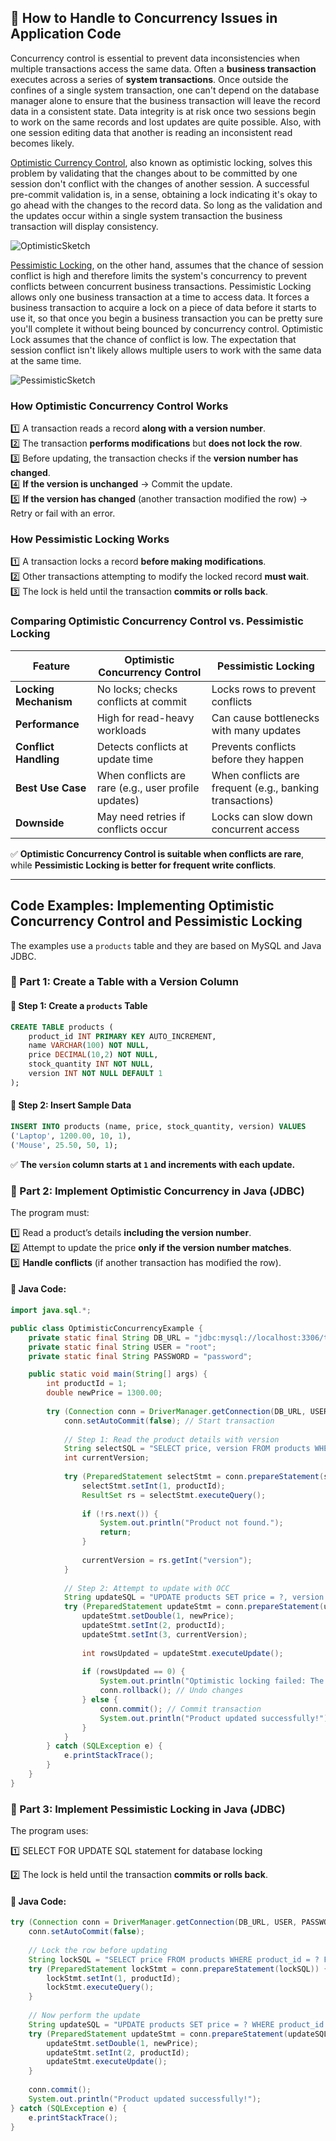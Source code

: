 ## **📖 How to Handle to Concurrency Issues in Application Code**
Concurrency control is essential to prevent data inconsistencies when multiple transactions access the same data. Often a **business transaction** executes across a series of **system transactions**. Once outside the confines of a single system transaction, one can't depend on the database manager alone to ensure that the business transaction will leave the record data in a consistent state. Data integrity is at risk once two sessions begin to work on the same records and lost updates are quite possible. Also, with one session editing data that another is reading an inconsistent read becomes likely.

[Optimistic Currency Control](https://martinfowler.com/eaaCatalog/optimisticOfflineLock.html), also known as optimistic locking, solves this problem by validating that the changes about to be committed by one session don't conflict with the changes of another session. A successful pre-commit validation is, in a sense, obtaining a lock indicating it's okay to go ahead with the changes to the record data. So long as the validation and the updates occur within a single system transaction the business transaction will display consistency.

![OptimisticSketch](https://github.com/user-attachments/assets/b849cedf-c897-4540-9813-d8f9518e421e)


[Pessimistic Locking](https://martinfowler.com/eaaCatalog/pessimisticOfflineLock.html), on the other hand, assumes that the chance of session conflict is high and therefore limits the system's concurrency to prevent conflicts between concurrent business transactions. Pessimistic Locking allows only one business transaction at a time to access data. It forces a business transaction to acquire a lock on a piece of data before it starts to use it, so that once you begin a business transaction you can be pretty sure you'll complete it without being bounced by concurrency control. Optimistic Lock assumes that the chance of conflict is low. The expectation that session conflict isn't likely allows multiple users to work with the same data at the same time. 

![PessimisticSketch](https://github.com/user-attachments/assets/21c43d7b-743f-4e00-8c74-f60c6ed00bb0)

### **How Optimistic Concurrency Control Works**

1️⃣ A transaction reads a record **along with a version number**.  
2️⃣ The transaction **performs modifications** but **does not lock the row**.  
3️⃣ Before updating, the transaction checks if the **version number has changed**.  
4️⃣ **If the version is unchanged** → Commit the update.  
5️⃣ **If the version has changed** (another transaction modified the row) → Retry or fail with an error.  

### **How Pessimistic Locking Works**

1️⃣ A transaction locks a record **before making modifications**.  
2️⃣ Other transactions attempting to modify the locked record **must wait**.  
3️⃣ The lock is held until the transaction **commits or rolls back**.  

### **Comparing Optimistic Concurrency Control vs. Pessimistic Locking**

| Feature | Optimistic Concurrency Control | Pessimistic Locking |
|---------|------------------------------------|--------------------|
| **Locking Mechanism** | No locks; checks conflicts at commit | Locks rows to prevent conflicts |
| **Performance** | High for read-heavy workloads | Can cause bottlenecks with many updates |
| **Conflict Handling** | Detects conflicts at update time | Prevents conflicts before they happen |
| **Best Use Case** | When conflicts are rare (e.g., user profile updates) | When conflicts are frequent (e.g., banking transactions) |
| **Downside** | May need retries if conflicts occur | Locks can slow down concurrent access |

✅ **Optimistic Concurrency Control is suitable when conflicts are rare**, while **Pessimistic Locking is better for frequent write conflicts**.

---

## **Code Examples: Implementing Optimistic Concurrency Control and Pessimistic Locking**

The examples use a `products` table and they are based on MySQL and Java JDBC.

### **📌 Part 1: Create a Table with a Version Column**


#### **🔹 Step 1: Create a `products` Table**
```sql
CREATE TABLE products (
    product_id INT PRIMARY KEY AUTO_INCREMENT,
    name VARCHAR(100) NOT NULL,
    price DECIMAL(10,2) NOT NULL,
    stock_quantity INT NOT NULL,
    version INT NOT NULL DEFAULT 1
);
```

#### **🔹 Step 2: Insert Sample Data**
```sql
INSERT INTO products (name, price, stock_quantity, version) VALUES
('Laptop', 1200.00, 10, 1),
('Mouse', 25.50, 50, 1);
```
✅ **The `version` column starts at `1` and increments with each update.**


### **📌 Part 2: Implement Optimistic Concurrency in Java (JDBC)**
The program must:

1️⃣ Read a product’s details **including the version number**.  
2️⃣ Attempt to update the price **only if the version number matches**.  
3️⃣ **Handle conflicts** (if another transaction has modified the row).  

#### **🔹 Java Code:**
```java
import java.sql.*;

public class OptimisticConcurrencyExample {
    private static final String DB_URL = "jdbc:mysql://localhost:3306/testdb";
    private static final String USER = "root";
    private static final String PASSWORD = "password";

    public static void main(String[] args) {
        int productId = 1;
        double newPrice = 1300.00;
        
        try (Connection conn = DriverManager.getConnection(DB_URL, USER, PASSWORD)) {
            conn.setAutoCommit(false); // Start transaction
            
            // Step 1: Read the product details with version
            String selectSQL = "SELECT price, version FROM products WHERE product_id = ?";
            int currentVersion;
            
            try (PreparedStatement selectStmt = conn.prepareStatement(selectSQL)) {
                selectStmt.setInt(1, productId);
                ResultSet rs = selectStmt.executeQuery();
                
                if (!rs.next()) {
                    System.out.println("Product not found.");
                    return;
                }
                
                currentVersion = rs.getInt("version");
            }
            
            // Step 2: Attempt to update with OCC
            String updateSQL = "UPDATE products SET price = ?, version = version + 1 WHERE product_id = ? AND version = ?";
            try (PreparedStatement updateStmt = conn.prepareStatement(updateSQL)) {
                updateStmt.setDouble(1, newPrice);
                updateStmt.setInt(2, productId);
                updateStmt.setInt(3, currentVersion);
                
                int rowsUpdated = updateStmt.executeUpdate();
                
                if (rowsUpdated == 0) {
                    System.out.println("Optimistic locking failed: The product was modified by another transaction.");
                    conn.rollback(); // Undo changes
                } else {
                    conn.commit(); // Commit transaction
                    System.out.println("Product updated successfully!");
                }
            }
        } catch (SQLException e) {
            e.printStackTrace();
        }
    }
}
```


### **📌 Part 3: Implement Pessimistic Locking in Java (JDBC)**

The program uses:

1️⃣ SELECT FOR UPDATE SQL statement for database locking

2️⃣ The lock is held until the transaction **commits or rolls back**.   

#### **🔹 Java Code:**
```java
try (Connection conn = DriverManager.getConnection(DB_URL, USER, PASSWORD)) {
    conn.setAutoCommit(false);
    
    // Lock the row before updating
    String lockSQL = "SELECT price FROM products WHERE product_id = ? FOR UPDATE";
    try (PreparedStatement lockStmt = conn.prepareStatement(lockSQL)) {
        lockStmt.setInt(1, productId);
        lockStmt.executeQuery();
    }
    
    // Now perform the update
    String updateSQL = "UPDATE products SET price = ? WHERE product_id = ?";
    try (PreparedStatement updateStmt = conn.prepareStatement(updateSQL)) {
        updateStmt.setDouble(1, newPrice);
        updateStmt.setInt(2, productId);
        updateStmt.executeUpdate();
    }
    
    conn.commit();
    System.out.println("Product updated successfully!");
} catch (SQLException e) {
    e.printStackTrace();
}
```
